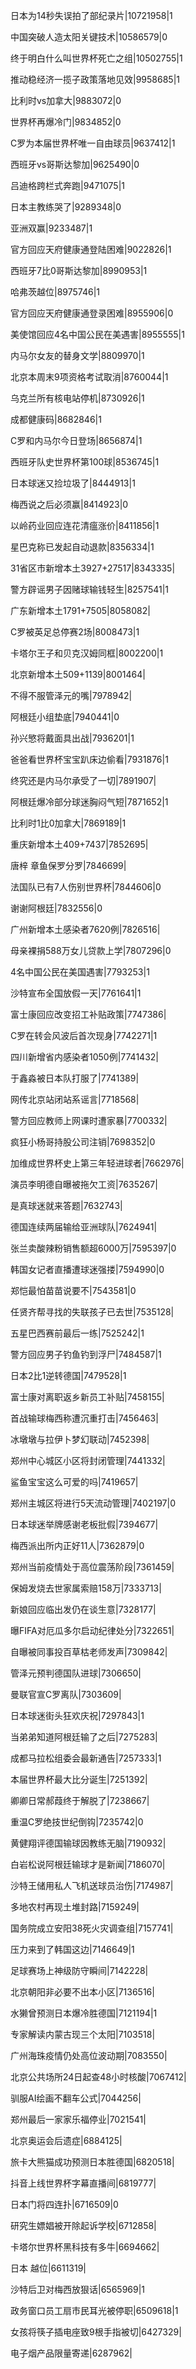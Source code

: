 日本为14秒失误拍了部纪录片|10721958|1

中国突破人造太阳关键技术|10586579|0

终于明白什么叫世界杯死亡之组|10502755|1

推动稳经济一揽子政策落地见效|9958685|1

比利时vs加拿大|9883072|0

世界杯再爆冷门|9834852|0

C罗为本届世界杯唯一自由球员|9637412|1

西班牙vs哥斯达黎加|9625490|0

吕迪格跨栏式奔跑|9471075|1

日本主教练哭了|9289348|0

亚洲双赢|9233487|1

官方回应天府健康通登陆困难|9022826|1

西班牙7比0哥斯达黎加|8990953|1

哈弗茨越位|8975746|1

官方回应天府健康通登录困难|8955906|0

美使馆回应4名中国公民在美遇害|8955555|1

内马尔女友的替身文学|8809970|1

北京本周末9项资格考试取消|8760044|1

乌克兰所有核电站停机|8730926|1

成都健康码|8682846|1

C罗和内马尔今日登场|8656874|1

西班牙队史世界杯第100球|8536745|1

日本球迷又捡垃圾了|8444913|1

梅西说之后必须赢|8414923|0

以岭药业回应连花清瘟涨价|8411856|1

星巴克称已发起自动退款|8356334|1

31省区市新增本土3927+27517|8343335|

警方辟谣男子因赌球输钱轻生|8257541|1

广东新增本土1791+7505|8058082|

C罗被英足总停赛2场|8008473|1

卡塔尔王子和贝克汉姆同框|8002200|1

北京新增本土509+1139|8001464|

不得不服管泽元的嘴|7978942|

阿根廷小组垫底|7940441|0

孙兴慜将戴面具出战|7936201|1

爸爸看世界杯宝宝趴床边偷看|7931876|1

终究还是内马尔承受了一切|7891907|

阿根廷爆冷部分球迷胸闷气短|7871652|1

比利时1比0加拿大|7869189|1

重庆新增本土409+7437|7852695|

唐梓 章鱼保罗分罗|7846699|

法国队已有7人伤别世界杯|7844606|0

谢谢阿根廷|7832556|0

广州新增本土感染者7620例|7826516|

母亲裸捐588万女儿贷款上学|7807296|0

4名中国公民在美国遇害|7793253|1

沙特宣布全国放假一天|7761641|1

富士康回应改变招工补贴政策|7747386|

C罗在转会风波后首次现身|7742271|1

四川新增省内感染者1050例|7741432|

于鑫淼被日本队打服了|7741389|

网传北京站闭站系谣言|7718568|

警方回应教师上网课时遭家暴|7700332|

疯狂小杨哥持股公司注销|7698352|0

加维成世界杯史上第三年轻进球者|7662976|

演员李明德自曝被拖欠工资|7635267|

是真球迷就来答题|7632743|

德国连续两届输给亚洲球队|7624941|

张兰卖酸辣粉销售额超6000万|7595397|0

韩国女记者直播遭球迷强搂|7594990|0

郑恺最怕苗苗说要不|7543581|0

任贤齐帮寻找的失联孩子已去世|7535128|

五星巴西赛前最后一练|7525242|1

警方回应男子钓鱼钓到浮尸|7484587|1

日本2比1逆转德国|7479528|1

富士康对离职返乡新员工补贴|7458155|

首战输球梅西称遭沉重打击|7456463|

冰墩墩与拉伊卜梦幻联动|7452398|

郑州中心城区小区将封闭管理|7441332|

鲨鱼宝宝这么可爱的吗|7419657|

郑州主城区将进行5天流动管理|7402197|0

日本球迷举牌感谢老板批假|7394677|

梅西派出所内正好11人|7362879|0

郑州当前疫情处于高位震荡阶段|7361459|

保姆发烧去世家属索赔158万|7333713|

新娘回应临出发仍在谈生意|7328177|

曝FIFA对厄瓜多尔启动纪律处分|7322651|

自曝被同事投百草枯老师发声|7309842|

管泽元预判德国队进球|7306650|

曼联官宣C罗离队|7303609|

日本球迷街头狂欢庆祝|7297843|1

当弟弟知道阿根廷输了之后|7275283|

成都马拉松组委会最新通告|7257333|1

本届世界杯最大比分诞生|7251392|

卿卿日常郝葭终于解脱了|7238667|

重温C罗绝技世纪倒钩|7235742|0

黄健翔评德国输球因教练无脑|7190932|

白岩松说阿根廷输球才是新闻|7186070|

沙特王储用私人飞机送球员治伤|7174987|

多地农村再现土堆封路|7159249|

国务院成立安阳38死火灾调查组|7157741|

压力来到了韩国这边|7146649|1

足球赛场上神级防守瞬间|7142228|

北京朝阳非必要不出本小区|7136516|

水獭曾预测日本爆冷胜德国|7121194|1

专家解读内蒙古现三个太阳|7103518|

广州海珠疫情仍处高位波动期|7083550|

北京公共场所24日起查48小时核酸|7067412|

驯服AI绘画不翻车公式|7044256|

郑州最后一家家乐福停业|7021541|

北京奥运会后遗症|6884125|

旅卡大熊猫成功预测日本胜德国|6820518|

抖音上线世界杯字幕直播间|6819777|

日本门将四连扑|6716509|0

研究生嫖娼被开除起诉学校|6712858|

卡塔尔世界杯黑科技有多牛|6694662|

日本 越位|6611319|

沙特后卫对梅西放狠话|6565969|1

政务窗口员工扇市民耳光被停职|6509618|1

女孩将筷子插电座致9根手指被切|6427329|

电子烟产品限量寄递|6287962|

